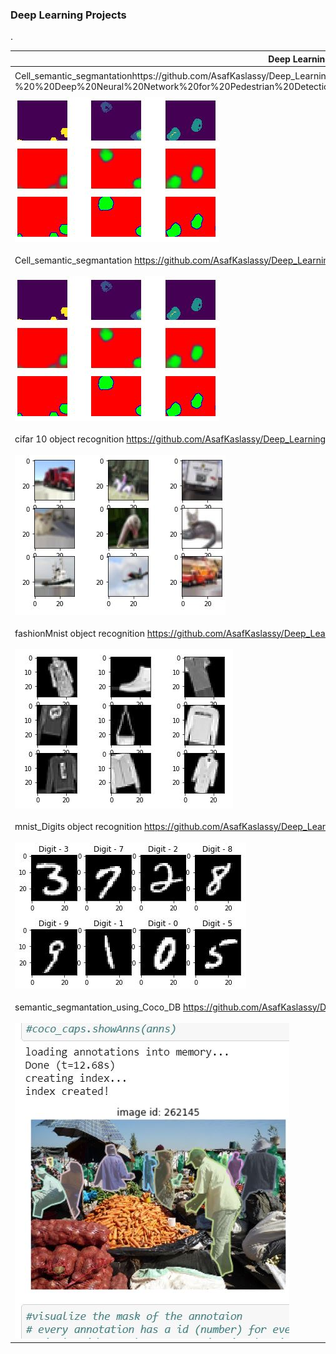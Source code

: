 
### Deep Learning Projects

.

Deep Learning Project | status
------------ | -------------
Cell_semantic_segmantationhttps://github.com/AsafKaslassy/Deep_Learning/blob/master/MSc%20Project/MSc%20Asaf%20Kaslassy%20-%20%20Deep%20Neural%20Network%20for%20Pedestrian%20Detection%20for%20an%20Autonomous%20Driving%20System%20(1).pdf | :heavy_check_mark: done
![Cell_semantic_segmantation](https://github.com/AsafKaslassy/Deep_Learning/blob/master/ProjectPreview/Cell_semantic_segmantation.JPG)|
Cell_semantic_segmantation https://github.com/AsafKaslassy/Deep_Learning/blob/master/Cell_semantic_segmantation.ipynb | :heavy_check_mark: done
![Cell_semantic_segmantation](https://github.com/AsafKaslassy/Deep_Learning/blob/master/ProjectPreview/Cell_semantic_segmantation.JPG)|
cifar 10  object  recognition https://github.com/AsafKaslassy/Deep_Learning/blob/master/Cifar_10.ipynb |:heavy_check_mark:  done
![cifar10](https://github.com/AsafKaslassy/Deep_Learning/blob/master/ProjectPreview/cifar10.JPG) |
fashionMnist  object recognition  https://github.com/AsafKaslassy/Deep_Learning/blob/master/FashionMnist_CNN.ipynb | :heavy_check_mark: done
![fashionMnist](https://github.com/AsafKaslassy/Deep_Learning/blob/master/ProjectPreview/fashionMnist.JPG) |
mnist_Digits object recognition https://github.com/AsafKaslassy/Deep_Learning/blob/master/Mnist_NeuralNetwork.ipynb | :heavy_check_mark: done
![mnist_Digits](https://github.com/AsafKaslassy/Deep_Learning/blob/master/ProjectPreview/digits.JPG) |
semantic_segmantation_using_Coco_DB https://github.com/AsafKaslassy/Deep_Learning/blob/master/Segmantation_CocoProject.ipynb |:heavy_check_mark: done
![Cell_semantic_segmantation](https://github.com/AsafKaslassy/Deep_Learning/blob/master/ProjectPreview/Coco.JPG)|
